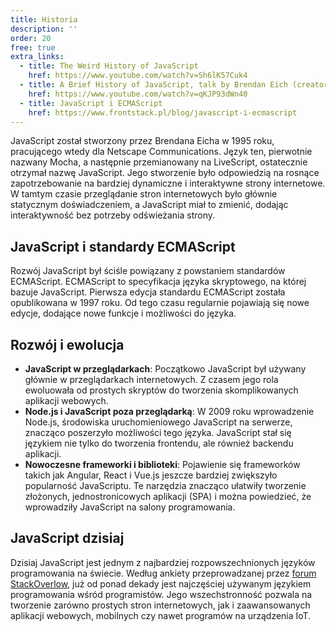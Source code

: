 ```yaml
---
title: Historia
description: ''
order: 20
free: true
extra_links:
  - title: The Weird History of JavaScript
    href: https://www.youtube.com/watch?v=Sh6lK57Cuk4
  - title: A Brief History of JavaScript, talk by Brendan Eich (creator of JavaScript)
    href: https://www.youtube.com/watch?v=qKJP93dWn40
  - title: JavaScript i ECMAScript
    href: https://www.frontstack.pl/blog/javascript-i-ecmascript
---
```


JavaScript został stworzony przez Brendana Eicha w 1995 roku, pracującego wtedy dla Netscape Communications. Język ten, pierwotnie nazwany Mocha, a następnie przemianowany na LiveScript, ostatecznie otrzymał nazwę JavaScript. Jego stworzenie było odpowiedzią na rosnące zapotrzebowanie na bardziej dynamiczne i interaktywne strony internetowe. W tamtym czasie przeglądanie stron internetowych było głównie statycznym doświadczeniem, a JavaScript miał to zmienić, dodając interaktywność bez potrzeby odświeżania strony.

## JavaScript i standardy ECMAScript

Rozwój JavaScript był ściśle powiązany z powstaniem standardów ECMAScript. ECMAScript to specyfikacja języka skryptowego, na której bazuje JavaScript. Pierwsza edycja standardu ECMAScript została opublikowana w 1997 roku. Od tego czasu regularnie pojawiają się nowe edycje, dodające nowe funkcje i możliwości do języka.

## Rozwój i ewolucja

- **JavaScript w przeglądarkach**: Początkowo JavaScript był używany głównie w przeglądarkach internetowych. Z czasem jego rola ewoluowała od prostych skryptów do tworzenia skomplikowanych aplikacji webowych.
- **Node.js i JavaScript poza przeglądarką**: W 2009 roku wprowadzenie Node.js, środowiska uruchomieniowego JavaScript na serwerze, znacząco poszerzyło możliwości tego języka. JavaScript stał się językiem nie tylko do tworzenia frontendu, ale również backendu aplikacji.
- **Nowoczesne frameworki i biblioteki**: Pojawienie się frameworków takich jak Angular, React i Vue.js jeszcze bardziej zwiększyło popularność JavaScriptu. Te narzędzia znacząco ułatwiły tworzenie złożonych, jednostronicowych aplikacji (SPA) i można powiedzieć, że wprowadziły JavaScript na salony programowania.

## JavaScript dzisiaj

Dzisiaj JavaScript jest jednym z najbardziej rozpowszechnionych języków programowania na świecie. Według ankiety przeprowadzanej przez [forum StackOverlow](https://survey.stackoverflow.co/), już od ponad dekady jest najczęściej używanym językiem programowania wśród programistów. Jego wszechstronność pozwala na tworzenie zarówno prostych stron internetowych, jak i zaawansowanych aplikacji webowych, mobilnych czy nawet programów na urządzenia IoT.
